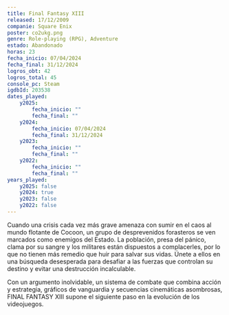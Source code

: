 ```yaml
---
title: Final Fantasy XIII
released: 17/12/2009
companie: Square Enix
poster: co2ukg.png
genre: Role-playing (RPG), Adventure
estado: Abandonado
horas: 23
fecha_inicio: 07/04/2024
fecha_final: 31/12/2024
logros_obt: 42
logros_total: 45
console_pc: Steam
igdbId: 203538
dates_played:
    y2025:
        fecha_inicio: ""
        fecha_final: ""
    y2024:
        fecha_inicio: 07/04/2024
        fecha_final: 31/12/2024
    y2023:
        fecha_inicio: ""
        fecha_final: ""
    y2022:
        fecha_inicio: ""
        fecha_final: ""
years_played:
    y2025: false
    y2024: true
    y2023: false
    y2022: false
---
```


Cuando una crisis cada vez más grave amenaza con sumir en el caos al mundo flotante de Cocoon, un grupo de desprevenidos forasteros se ven marcados como enemigos del Estado. La población, presa del pánico, clama por su sangre y los militares están dispuestos a complacerles, por lo que no tienen más remedio que huir para salvar sus vidas. Únete a ellos en una búsqueda desesperada para desafiar a las fuerzas que controlan su destino y evitar una destrucción incalculable.

Con un argumento inolvidable, un sistema de combate que combina acción y estrategia, gráficos de vanguardia y secuencias cinemáticas asombrosas, FINAL FANTASY XIII supone el siguiente paso en la evolución de los videojuegos.